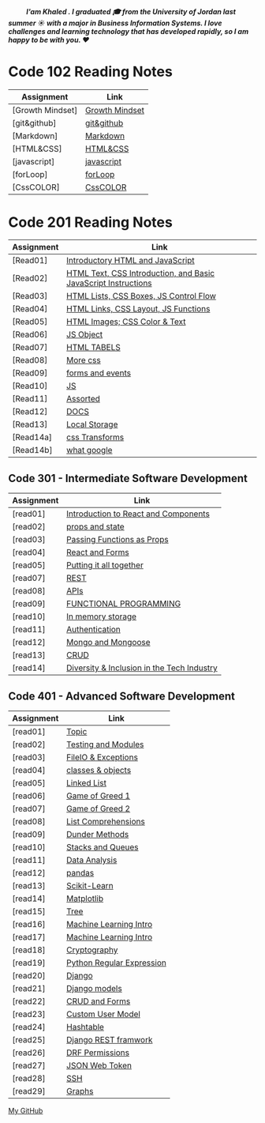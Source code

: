 
##### &nbsp; &nbsp;&nbsp; &nbsp;&nbsp; &nbsp;&nbsp;  I'am Khaled . I graduated 🎓 from the University of Jordan last summer ☀️ with a major in Business Information Systems. I love challenges and learning technology that has developed rapidly, so I am happy to be with you. ❤️

# Code 102 Reading Notes

| Assignment             | Link                |
| ------------     | ----------------------------|
|[Growth Mindset]  |[Growth Mindset](102/readme1.md)|
|[git&github]      |[git&github](102/readme2.md)  |
|[Markdown]        |[Markdown](102/readme3.md)  |
|[HTML&CSS]        |[HTML&CSS](102/readme4.md) |
|[javascript]      |[javascript](102/readme5.md)|
|[forLoop]         |[forLoop](102/readme6.md)   |
|[CssCOLOR]       |[CssCOLOR](102/readme7.md)|


# Code 201 Reading Notes

| Assignment           | Link                 |
| ------------     | ----------------------------|
|[Read01]          |[Introductory HTML and JavaScript](201/Read01.md)|
|[Read02]          |[HTML Text, CSS Introduction, and Basic JavaScript Instructions](201/Read02.md)  |
|[Read03]          |[HTML Lists, CSS Boxes, JS Control Flow](201/Read03.md)  |
|[Read04]          |[HTML Links, CSS Layout, JS Functions](201/Read04.md) |
|[Read05]          |[HTML Images; CSS Color & Text](201/Read05.md)|
|[Read06]          |[JS Object](201/Read06.md)   |
|[Read07]          |[HTML TABELS](201/Read07.md)|
|[Read08]          |[More css](201/Read08.md)|
|[Read09]          |[forms and events](201/Read09.md)  |
|[Read10]          |[JS ](201/Read10.md)  |
|[Read11]          |[Assorted](201/Read11.md) |
|[Read12]          |[DOCS](201/Read12.md)|
|[Read13]          |[Local Storage](201/Read13.md)   |
|[Read14a]         |[css Transforms](201/Read14a.md)|
|[Read14b]         |[what google](201/Read14b.md)|


## Code 301 - Intermediate Software Development

| Assignment           | Link                 |
| ------------         |    ----------------------------|
|[read01]               |[Introduction to React and Components](301/read01.md)|
|[read02]               |[props and state](301/read02.md)|
|[read03]               |[Passing Functions as Props](301/read03.md)|
|[read04]               |[React and Forms](301/read04.md)|
|[read05]               |[Putting it all together](301/read05.md)|
|[read07]               |[REST](301/read07.md)|
|[read08]               |[APIs](301/read08.md)|
|[read09]               |[FUNCTIONAL PROGRAMMING](301/read09.md)|
|[read10]               |[In memory storage](301/read10.md)|
|[read11]               |[Authentication](301/read11.md)|
|[read12]               |[Mongo and Mongoose](301/read12.md)|
|[read13]               |[CRUD](301/read13.md)|
|[read14]               |[Diversity & Inclusion in the Tech Industry](301/read14.md)|




## Code 401 - Advanced Software Development

| Assignment           | Link                 |
| ------------         |    ----------------------------|
|[read01]               |[Topic](401/read01.md)|
|[read02]               |[Testing and Modules](401/read02.md)|
|[read03]               |[FileIO & Exceptions](401/read03.md)|
|[read04]               |[classes & objects](401/read04.md)|
|[read05]               |[Linked List](401/read05.md)|
|[read06]               |[Game of Greed 1](401/read06.md)|
|[read07]               |[Game of Greed 2](401/read07.md)|
|[read08]               |[List Comprehensions](401/read08.md)|
|[read09]               |[Dunder Methods](401/read09.md)|
|[read10]               |[Stacks and Queues](401/read10.md)|
|[read11]               |[Data Analysis](401/read11.md)|
|[read12]               |[pandas](401/read12.md)|
|[read13]               |[Scikit-Learn](401/read13.md)|
|[read14]               |[Matplotlib](401/read14.md)|
|[read15]               |[Tree](401/read15.md)|
|[read16]               |[Machine Learning Intro](401/read16.md)|
|[read17]               |[Machine Learning Intro](401/read17.md)|
|[read18]               |[Cryptography](401/read18.md)|
|[read19]               |[Python Regular Expression](401/read19.md)|
|[read20]               |[Django](401/read20.md)|
|[read21]               |[Django models ](401/read21.md)|
|[read22]               |[CRUD and  Forms ](401/read22.md)|
|[read23]               |[Custom User Model ](401/read23.md)|
|[read24]               |[Hashtable](401/read24.md)|
|[read25]               |[Django REST framwork](401/read25.md)|
|[read26]               |[DRF Permissions](401/read26.md)|
|[read27]               |[JSON Web Token](401/read27.md)|
|[read28]               |[SSH](401/read28.md)|
|[read29]               |[Graphs](401/read29.md)|

[My GitHub ](https://github.com/khaledshishani32)


